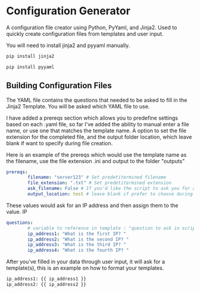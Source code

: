 # Configuration Generator

A configuration file creator using Python, PyYaml, and Jinja2. Used to quickly create configuration files from templates and user input.

You will need to install jinja2 and pyyaml manually. 
```bash
pip install jinja2
```

```bash
pip install pyyaml
```

## Building Configuration Files

The YAML file contains the questions that needed to be asked to fill in the Jinja2 Template. You will be asked which YAML file to use.

I have added a prereqs section which allows you to predefine settings based on each .yaml file, so far I've added the ability to manual enter a file name, or use one that matches the template name. A option to set the file extension for the completed file, and the output folder location, which leave blank if want to specify during file creation.

Here is an example of the prereqs which would use the template name as the filename, use the file extension .ini and output to the folder "outputs"

```yaml
prereqs: 
        filename: "server123" # Set predetitermined filename 
        file_extension: ".txt" # Set predetitermined extension 
        ask_filename: False # If you'd like the script to ask you for a custom filename, make this True
        output_location: test # leave blank if prefer to choose during file creation
```
These values would ask for an IP address and then assign them to the value. IP 

```yaml
questions:
        # variable to reference in template : "question to ask in script"
        ip_address1: "What is the first IP? "
        ip_address2: "What is the second IP? "
        ip_address3: "What is the third IP? "
        ip_address4: "What is the fourth IP? "
```

After you've filled in your data through user input, it will ask for a template(s), this is an example on how to format your templates.
```bash
ip_address1: {{ ip_address1 }}
ip_address2: {{ ip_address2 }}
```

